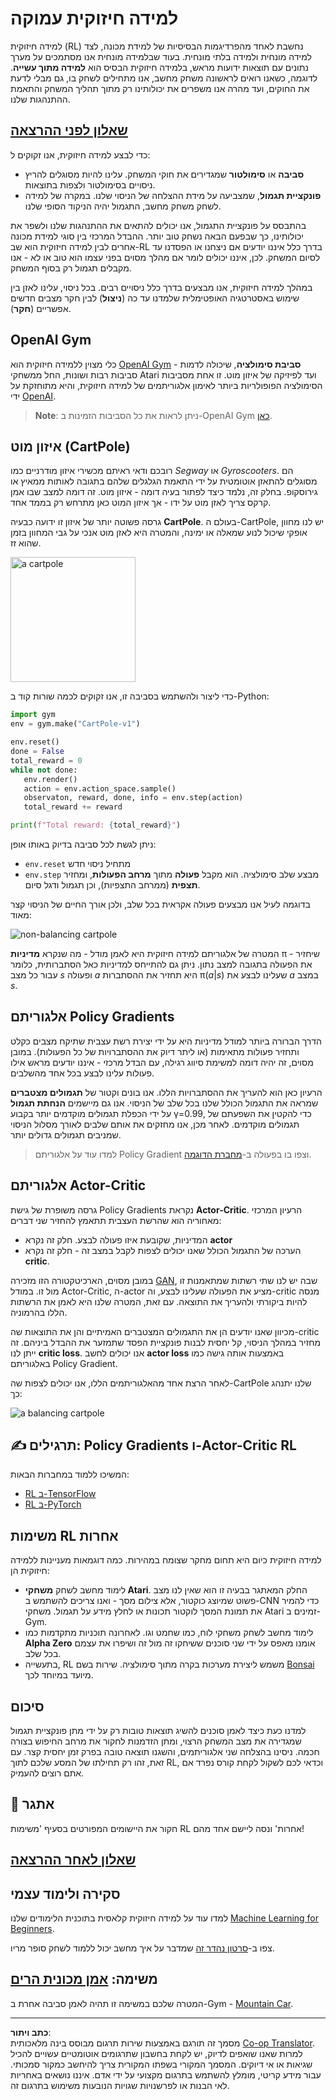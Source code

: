 <!--
CO_OP_TRANSLATOR_METADATA:
{
  "original_hash": "dbacf9b1915612981d76059678e563e5",
  "translation_date": "2025-08-28T19:18:09+00:00",
  "source_file": "lessons/6-Other/22-DeepRL/README.md",
  "language_code": "he"
}
-->
# למידה חיזוקית עמוקה

למידה חיזוקית (RL) נחשבת לאחד מהפרדיגמות הבסיסיות של למידת מכונה, לצד למידה מונחית ולמידה בלתי מונחית. בעוד שבלמידה מונחית אנו מסתמכים על מערך נתונים עם תוצאות ידועות מראש, בלמידה חיזוקית הבסיס הוא **למידה מתוך עשייה**. לדוגמה, כשאנו רואים לראשונה משחק מחשב, אנו מתחילים לשחק בו, גם מבלי לדעת את החוקים, ועד מהרה אנו משפרים את יכולותינו רק מתוך תהליך המשחק והתאמת ההתנהגות שלנו.

## [שאלון לפני ההרצאה](https://ff-quizzes.netlify.app/en/ai/quiz/43)

כדי לבצע למידה חיזוקית, אנו זקוקים ל:

* **סביבה** או **סימולטור** שמגדירים את חוקי המשחק. עלינו להיות מסוגלים להריץ ניסויים בסימולטור ולצפות בתוצאות.
* **פונקציית תגמול**, שמצביעה על מידת ההצלחה של הניסוי שלנו. במקרה של למידה לשחק משחק מחשב, התגמול יהיה הניקוד הסופי שלנו.

בהתבסס על פונקציית התגמול, אנו יכולים להתאים את ההתנהגות שלנו ולשפר את יכולותינו, כך שבפעם הבאה נשחק טוב יותר. ההבדל המרכזי בין סוגי למידת מכונה אחרים לבין למידה חיזוקית הוא שב-RL בדרך כלל איננו יודעים אם ניצחנו או הפסדנו עד לסיום המשחק. לכן, איננו יכולים לומר אם מהלך מסוים בפני עצמו הוא טוב או לא - אנו מקבלים תגמול רק בסוף המשחק.

במהלך למידה חיזוקית, אנו מבצעים בדרך כלל ניסויים רבים. בכל ניסוי, עלינו לאזן בין שימוש באסטרטגיה האופטימלית שלמדנו עד כה (**ניצול**) לבין חקר מצבים חדשים אפשריים (**חקר**).

## OpenAI Gym

כלי מצוין ללמידה חיזוקית הוא [OpenAI Gym](https://gym.openai.com/) - **סביבת סימולציה**, שיכולה לדמות סביבות רבות ושונות, החל ממשחקי Atari ועד לפיזיקה של איזון מוט. זו אחת מסביבות הסימולציה הפופולריות ביותר לאימון אלגוריתמים של למידה חיזוקית, והיא מתוחזקת על ידי [OpenAI](https://openai.com/).

> **Note**: ניתן לראות את כל הסביבות הזמינות ב-OpenAI Gym [כאן](https://gym.openai.com/envs/#classic_control).

## איזון מוט (CartPole)

רובכם ודאי ראיתם מכשירי איזון מודרניים כמו *Segway* או *Gyroscooters*. הם מסוגלים להתאזן אוטומטית על ידי התאמת הגלגלים שלהם בתגובה לאותות ממאיץ או גירוסקופ. בחלק זה, נלמד כיצד לפתור בעיה דומה - איזון מוט. זה דומה למצב שבו אמן קרקס צריך לאזן מוט על ידו - אך איזון המוט כאן מתרחש רק בממד אחד.

גרסה פשוטה יותר של איזון זו ידועה כבעיה **CartPole**. בעולם ה-CartPole, יש לנו מחוון אופקי שיכול לנוע שמאלה או ימינה, והמטרה היא לאזן מוט אנכי על גבי המחוון בזמן שהוא זז.

<img alt="a cartpole" src="images/cartpole.png" width="200"/>

כדי ליצור ולהשתמש בסביבה זו, אנו זקוקים לכמה שורות קוד ב-Python:

```python
import gym
env = gym.make("CartPole-v1")

env.reset()
done = False
total_reward = 0
while not done:
   env.render()
   action = env.action_space.sample()
   observaton, reward, done, info = env.step(action)
   total_reward += reward

print(f"Total reward: {total_reward}")
```

ניתן לגשת לכל סביבה בדיוק באותו אופן:
* `env.reset` מתחיל ניסוי חדש
* `env.step` מבצע שלב סימולציה. הוא מקבל **פעולה** מתוך **מרחב הפעולות**, ומחזיר **תצפית** (ממרחב התצפיות), וכן תגמול ודגל סיום.

בדוגמה לעיל אנו מבצעים פעולה אקראית בכל שלב, ולכן אורך החיים של הניסוי קצר מאוד:

![non-balancing cartpole](../../../../../lessons/6-Other/22-DeepRL/images/cartpole-nobalance.gif)

המטרה של אלגוריתם למידה חיזוקית היא לאמן מודל - מה שנקרא **מדיניות** π - שיחזיר את הפעולה בתגובה למצב נתון. ניתן גם להתייחס למדיניות כאל הסתברותית, כלומר עבור כל מצב *s* ופעולה *a* היא תחזיר את ההסתברות π(*a*|*s*) שעלינו לבצע את *a* במצב *s*.

## אלגוריתם Policy Gradients

הדרך הברורה ביותר למודל מדיניות היא על ידי יצירת רשת עצבית שתיקח מצבים כקלט ותחזיר פעולות מתאימות (או ליתר דיוק את ההסתברויות של כל הפעולות). במובן מסוים, זה יהיה דומה למשימת סיווג רגילה, עם הבדל מרכזי - איננו יודעים מראש אילו פעולות עלינו לבצע בכל אחד מהשלבים.

הרעיון כאן הוא להעריך את ההסתברויות הללו. אנו בונים וקטור של **תגמולים מצטברים** שמראה את התגמול הכולל שלנו בכל שלב של הניסוי. אנו גם מיישמים **הנחתת תגמול** על ידי הכפלת תגמולים מוקדמים יותר בקבוע γ=0.99, כדי להקטין את השפעתם של תגמולים מוקדמים. לאחר מכן, אנו מחזקים את אותם שלבים לאורך מסלול הניסוי שמניבים תגמולים גדולים יותר.

> למדו עוד על אלגוריתם Policy Gradient וצפו בו בפעולה ב-[מחברת הדוגמה](CartPole-RL-TF.ipynb).

## אלגוריתם Actor-Critic

גרסה משופרת של גישת Policy Gradients נקראת **Actor-Critic**. הרעיון המרכזי מאחוריה הוא שהרשת העצבית תתאמץ להחזיר שני דברים:

* המדיניות, שקובעת איזו פעולה לבצע. חלק זה נקרא **actor**
* הערכה של התגמול הכולל שאנו יכולים לצפות לקבל במצב זה - חלק זה נקרא **critic**.

במובן מסוים, הארכיטקטורה הזו מזכירה [GAN](../../4-ComputerVision/10-GANs/README.md), שבה יש לנו שתי רשתות שמתאמנות זו מול זו. במודל Actor-Critic, ה-actor מציע את הפעולה שעלינו לבצע, וה-critic מנסה להיות ביקורתי ולהעריך את התוצאה. עם זאת, המטרה שלנו היא לאמן את הרשתות הללו בהרמוניה.

מכיוון שאנו יודעים הן את התגמולים המצטברים האמיתיים והן את התוצאות שה-critic מחזיר במהלך הניסוי, קל יחסית לבנות פונקציית הפסד שתמזער את ההבדל ביניהם. זה ייתן לנו **critic loss**. אנו יכולים לחשב **actor loss** באמצעות אותה גישה כמו באלגוריתם Policy Gradient.

לאחר הרצת אחד מהאלגוריתמים הללו, אנו יכולים לצפות שה-CartPole שלנו יתנהג כך:

![a balancing cartpole](../../../../../lessons/6-Other/22-DeepRL/images/cartpole-balance.gif)

## ✍️ תרגילים: Policy Gradients ו-Actor-Critic RL

המשיכו ללמוד במחברות הבאות:

* [RL ב-TensorFlow](CartPole-RL-TF.ipynb)
* [RL ב-PyTorch](CartPole-RL-PyTorch.ipynb)

## משימות RL אחרות

למידה חיזוקית כיום היא תחום מחקר שצומח במהירות. כמה דוגמאות מעניינות ללמידה חיזוקית הן:

* לימוד מחשב לשחק **משחקי Atari**. החלק המאתגר בבעיה זו הוא שאין לנו מצב פשוט שמיוצג כוקטור, אלא צילום מסך - ואנו צריכים להשתמש ב-CNN כדי להמיר את תמונת המסך לוקטור תכונות או לחלץ מידע על תגמול. משחקי Atari זמינים ב-Gym.
* לימוד מחשב לשחק משחקי לוח, כמו שחמט וגו. לאחרונה תוכניות מתקדמות כמו **Alpha Zero** אומנו מאפס על ידי שני סוכנים ששיחקו זה מול זה ושיפרו את עצמם בכל שלב.
* בתעשייה, RL משמש ליצירת מערכות בקרה מתוך סימולציה. שירות בשם [Bonsai](https://azure.microsoft.com/services/project-bonsai/?WT.mc_id=academic-77998-cacaste) מיועד במיוחד לכך.

## סיכום

למדנו כעת כיצד לאמן סוכנים להשיג תוצאות טובות רק על ידי מתן פונקציית תגמול שמגדירה את מצב המשחק הרצוי, ומתן הזדמנות לחקור את מרחב החיפוש בצורה חכמה. ניסינו בהצלחה שני אלגוריתמים, והשגנו תוצאה טובה בפרק זמן יחסית קצר. עם זאת, זהו רק תחילתו של המסע שלכם לתוך RL, וכדאי לכם לשקול לקחת קורס נפרד אם אתם רוצים להעמיק.

## 🚀 אתגר

חקור את היישומים המפורטים בסעיף 'משימות RL אחרות' ונסה ליישם אחד מהם!

## [שאלון לאחר ההרצאה](https://ff-quizzes.netlify.app/en/ai/quiz/44)

## סקירה ולימוד עצמי

למדו עוד על למידה חיזוקית קלאסית בתוכנית הלימודים שלנו [Machine Learning for Beginners](https://github.com/microsoft/ML-For-Beginners/blob/main/8-Reinforcement/README.md).

צפו ב-[סרטון נהדר זה](https://www.youtube.com/watch?v=qv6UVOQ0F44) שמדבר על איך מחשב יכול ללמוד לשחק סופר מריו.

## משימה: [אמן מכונית הרים](lab/README.md)

המטרה שלכם במשימה זו תהיה לאמן סביבה אחרת ב-Gym - [Mountain Car](https://www.gymlibrary.ml/environments/classic_control/mountain_car/).

---

**כתב ויתור**:  
מסמך זה תורגם באמצעות שירות תרגום מבוסס בינה מלאכותית [Co-op Translator](https://github.com/Azure/co-op-translator). למרות שאנו שואפים לדיוק, יש לקחת בחשבון שתרגומים אוטומטיים עשויים להכיל שגיאות או אי דיוקים. המסמך המקורי בשפתו המקורית צריך להיחשב כמקור סמכותי. עבור מידע קריטי, מומלץ להשתמש בתרגום מקצועי על ידי אדם. איננו נושאים באחריות לאי הבנות או לפרשנויות שגויות הנובעות משימוש בתרגום זה.